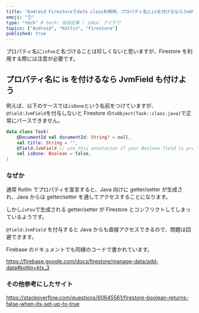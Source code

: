 ```yaml
---
title: "Android Firestoreでdata class利用時、プロパティ名にisを付けるならJvmFieldも付ける"
emoji: "👌"
type: "tech" # tech: 技術記事 / idea: アイデア
topics: ["Android", "Kotlin", "Firestore"]
published: true
---
```


プロパティ名に`isFoo`と名づけることは珍しくないと思いますが、Firestore を利用する際には注意が必要です。

## プロパティ名に is を付けるなら JvmField も付けよう

例えば、以下のケースでは`isDone`という名前をつけていますが、`@field:JvmField`を付与しないと Firestore の`toObject(Task::class.java)`で正常にパースできません。

```kotlin
data class Task(
    @DocumentId val documentId: String? = null,
    val title: String = "",
    @field:JvmField // use this annotation if your Boolean field is prefixed with 'is'
    val isDone: Boolean = false,
)
```

### なぜか

通常 Kotlin でプロパティを宣言すると、Java 向けに getter/setter が生成され、Java からは getter/setter を通してアクセスすることになります。

しかし`isFoo`で生成される getter/setter が Firestore とコンフリクトしてしまっているようです。

`@field:JvmField` を付与すると Java からも直接アクセスできるので、問題は回避できます。

Firebase のドキュメントでも同様のコードで書かれています。

https://firebase.google.com/docs/firestore/manage-data/add-data#kotlin+ktx_3

### その他参考にしたサイト

https://stackoverflow.com/questions/60645561/firestore-boolean-returns-false-when-its-set-up-to-true
